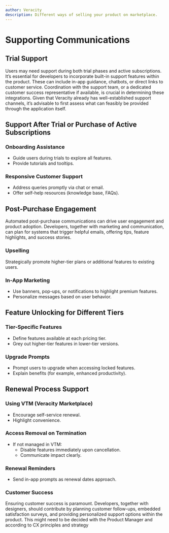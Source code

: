 ```yaml
---
author: Veracity
description: Different ways of selling your product on marketplace.
---
```

# Supporting Communications

## Trial Support
Users may need support during both trial phases and active subscriptions. It’s essential for developers to incorporate built-in support features within the product. These can include in-app guidance, chatbots, or direct links to customer service. Coordination with the support team, or a dedicated customer success representative if available, is crucial in determining these integrations. Given that Veracity already has well-established support channels, it’s advisable to first assess what can feasibly be provided through the application itself.

## Support After Trial or Purchase of Active Subscriptions

### Onboarding Assistance
- Guide users during trials to explore all features.
- Provide tutorials and tooltips.

### Responsive Customer Support
- Address queries promptly via chat or email.
- Offer self-help resources (knowledge base, FAQs).

## Post-Purchase Engagement
Automated post-purchase communications can drive user engagement and product adoption. Developers, together with marketing and communication, can plan for systems that trigger helpful emails, offering tips, feature highlights, and success stories.

### Upselling
Strategically promote higher-tier plans or additional features to existing users.

### In-App Marketing
- Use banners, pop-ups, or notifications to highlight premium features.
- Personalize messages based on user behavior.

## Feature Unlocking for Different Tiers

### Tier-Specific Features
- Define features available at each pricing tier.
- Grey out higher-tier features in lower-tier versions.

### Upgrade Prompts
- Prompt users to upgrade when accessing locked features.
- Explain benefits (for example, enhanced productivity).

## Renewal Process Support

### Using VTM (Veracity Marketplace)
- Encourage self-service renewal.
- Highlight convenience.

### Access Removal on Termination
- If not managed in VTM:
  - Disable features immediately upon cancellation.
  - Communicate impact clearly.

### Renewal Reminders
- Send in-app prompts as renewal dates approach.

### Customer Success
Ensuring customer success is paramount. Developers, together with designers, should contribute by planning customer follow-ups, embedded satisfaction surveys, and providing personalized support options within the product. This might need to be decided with the Product Manager and according to CX principles and strategy